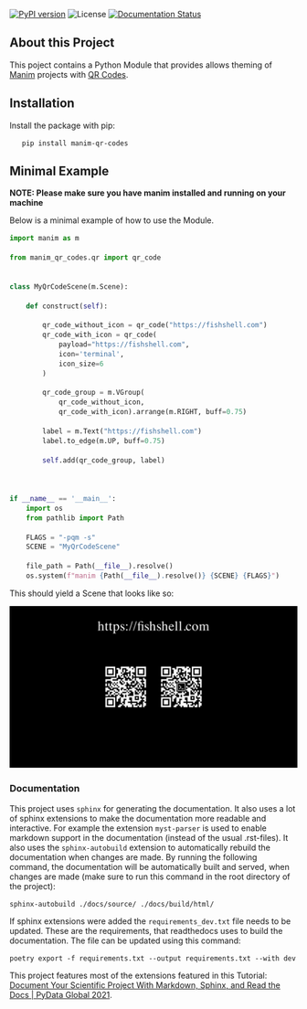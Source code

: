 [![PyPI version](https://img.shields.io/pypi/v/manim-qr-codes)](https://pypi.org/project/manim-qr-codes/)
![License](https://img.shields.io/pypi/l/manim-qr-codes)
[![Documentation Status](https://readthedocs.org/projects/manim-qr-codes/badge/?version=latest)](https://manim-qr-codes.readthedocs.io/en/latest/?badge=latest)


## About this Project

This poject contains a Python Module that provides allows theming of [Manim](https://www.manim.community) projects with [QR Codes](https://en.wikipedia.org/wiki/QR_code).

## Installation

Install the package with pip:
```
   pip install manim-qr-codes
```


## Minimal Example

**NOTE: Please make sure you have manim installed and running on your machine**

Below is a minimal example of how to use the Module.

```python
import manim as m

from manim_qr_codes.qr import qr_code


class MyQrCodeScene(m.Scene):

    def construct(self):

        qr_code_without_icon = qr_code("https://fishshell.com")
        qr_code_with_icon = qr_code(
            payload="https://fishshell.com",
            icon='terminal',
            icon_size=6
        )

        qr_code_group = m.VGroup(
            qr_code_without_icon,
            qr_code_with_icon).arrange(m.RIGHT, buff=0.75)

        label = m.Text("https://fishshell.com")
        label.to_edge(m.UP, buff=0.75)

        self.add(qr_code_group, label)



if __name__ == '__main__':
    import os
    from pathlib import Path

    FLAGS = "-pqm -s"
    SCENE = "MyQrCodeScene"

    file_path = Path(__file__).resolve()
    os.system(f"manim {Path(__file__).resolve()} {SCENE} {FLAGS}")
```

This should yield a Scene that looks like so:

![Example Output Screenshot](https://raw.githubusercontent.com/Alexander-Nasuta/manim-qr-codes/master/resources/MyQrCodeScene_ManimCE_v0.19.0.png)


### Documentation

This project uses `sphinx` for generating the documentation.
It also uses a lot of sphinx extensions to make the documentation more readable and interactive.
For example the extension `myst-parser` is used to enable markdown support in the documentation (instead of the usual .rst-files).
It also uses the `sphinx-autobuild` extension to automatically rebuild the documentation when changes are made.
By running the following command, the documentation will be automatically built and served, when changes are made (make sure to run this command in the root directory of the project):

```shell
sphinx-autobuild ./docs/source/ ./docs/build/html/
```

If sphinx extensions were added the `requirements_dev.txt` file needs to be updated.
These are the requirements, that readthedocs uses to build the documentation.
The file can be updated using this command:

```shell
poetry export -f requirements.txt --output requirements.txt --with dev
```

This project features most of the extensions featured in this Tutorial: [Document Your Scientific Project With Markdown, Sphinx, and Read the Docs | PyData Global 2021](https://www.youtube.com/watch?v=qRSb299awB0).
